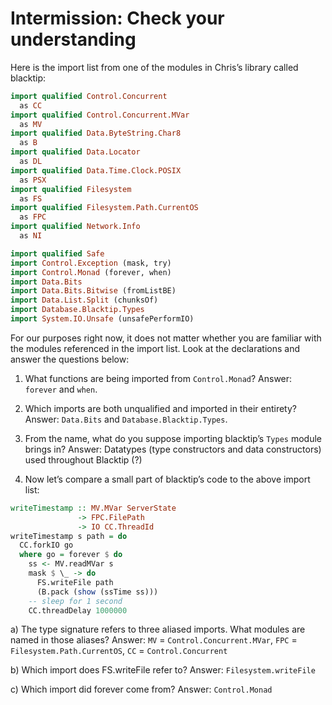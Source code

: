 # Intermission: Check your understanding

Here is the import list from one of the modules in Chris’s library
called blacktip:

```haskell
import qualified Control.Concurrent
  as CC
import qualified Control.Concurrent.MVar
  as MV
import qualified Data.ByteString.Char8
  as B
import qualified Data.Locator
  as DL
import qualified Data.Time.Clock.POSIX
  as PSX
import qualified Filesystem
  as FS
import qualified Filesystem.Path.CurrentOS
  as FPC
import qualified Network.Info
  as NI

import qualified Safe
import Control.Exception (mask, try)
import Control.Monad (forever, when)
import Data.Bits
import Data.Bits.Bitwise (fromListBE)
import Data.List.Split (chunksOf)
import Database.Blacktip.Types
import System.IO.Unsafe (unsafePerformIO)
```
For our purposes right now, it does not matter whether you are familiar with the modules referenced in the import list. Look at the declarations and answer the questions below:

1. What functions are being imported from `Control.Monad`?
Answer: `forever` and `when`.

2. Which imports are both unqualified and imported in their entirety?
Answer: `Data.Bits` and `Database.Blacktip.Types`.

3. From the name, what do you suppose importing blacktip’s `Types` module brings in?
Answer: Datatypes (type constructors and data constructors) used throughout Blacktip (?)

4. Now let’s compare a small part of blacktip’s code to the above import list:

```haskell
writeTimestamp :: MV.MVar ServerState
               -> FPC.FilePath
               -> IO CC.ThreadId
writeTimestamp s path = do
  CC.forkIO go
  where go = forever $ do
    ss <- MV.readMVar s
    mask $ \_ -> do
      FS.writeFile path
      (B.pack (show (ssTime ss)))
    -- sleep for 1 second
    CC.threadDelay 1000000
```

a) The type signature refers to three aliased imports. What modules are named in those aliases?
Answer:
`MV` = `Control.Concurrent.MVar`, `FPC` = `Filesystem.Path.CurrentOS`, `CC` = `Control.Concurrent`


b) Which import does FS.writeFile refer to?
Answer: `Filesystem.writeFile`

c) Which import did forever come from?
Answer: `Control.Monad`